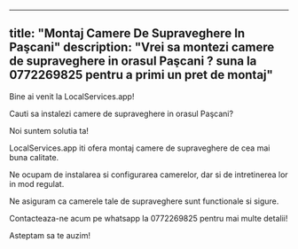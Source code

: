 
---
title: "Montaj Camere De Supraveghere In Paşcani"
description: "Vrei sa montezi camere de supraveghere in orasul Paşcani ? suna la 0772269825 pentru a primi un pret de montaj"
---


Bine ai venit la LocalServices.app! 

Cauti sa instalezi camere de supraveghere in orasul Paşcani? 

Noi suntem solutia ta! 

LocalServices.app iti ofera montaj camere de supraveghere de cea mai buna calitate. 

Ne ocupam de instalarea si configurarea camerelor, dar si de intretinerea lor in mod regulat. 

Ne asiguram ca camerele tale de supraveghere sunt functionale si sigure. 

Contacteaza-ne acum pe whatsapp la 0772269825 pentru mai multe detalii! 

Asteptam sa te auzim!
